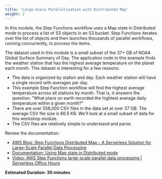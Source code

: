 ```yaml
---
title: 'Large-Scale Parallelization with Distributed Map'
weight: 2
---
```


In this module, the Step Functions workflow uses a Map state in Distributed mode to process a list of S3 objects in an S3 bucket. Step Functions iterates over the list of objects and then launches thousands of parallel workflows, running concurrently, to process the items.

The dataset used in this module is a small subset of the 37+ GB of NOAA Global Surface Summary of Day. The application code in this example finds the weather station that has the highest average temperature on the planet each month. This dataset is interesting for a few reasons:

* The data is organized by station and day. Each weather station will have a single record with averages per day. 
* This example Step Function workflow will find the highest average temperature across all stations by month. That is, it answers the question: "What place on earth recorded the hightest average daily temperature within a given month?"
* There are over 558,000 CSV files in the data set at over 37 GB. The average CSV file size is 66.5 KB. We'll look at a small subset of data for this workshop module.
* The CSV files are relatively simple to understand and parse. 

Review the documentation:
- [AWS Blog: Step Functions Distributed Map – A Serverless Solution for Large-Scale Parallel Data Processing](https://aws.amazon.com/blogs/aws/step-functions-distributed-map-a-serverless-solution-for-large-scale-parallel-data-processing/)
- [Documentation: Using Map state in Distributed mode](https://docs.aws.amazon.com/step-functions/latest/dg/concepts-asl-use-map-state-distributed.html)
- [Video: AWS Step Functions large-scale parallel data processing | Serverless Office Hours](https://www.youtube.com/watch?v=iZ2aMAoUL24)

**Estimated Duration: 30 minutes**